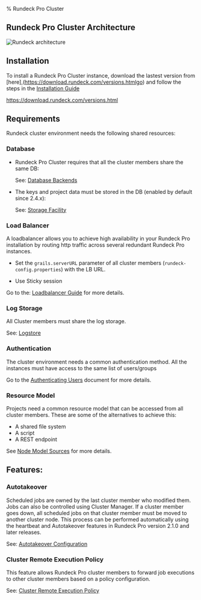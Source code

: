 % Rundeck Pro Cluster

## Rundeck Pro Cluster Architecture
![Rundeck architecture](https://docs.rundeck.com/docs/figures/architecture.png)

## Installation
To install a Rundeck Pro Cluster instance, download the lastest version from [here],(https://download.rundeck.com/versions.htmlgo) and follow the steps in the [Installation Guide](https://docs.rundeck.com/docs/administration/install)

https://download.rundeck.com/versions.html

## Requirements
Rundeck cluster environment needs the following shared resources:


### Database 
* Rundeck Pro Cluster requires that all the cluster members share the same DB:

  See: [Database Backends](https://docs.rundeck.com/docs/administration/configuration/database/index.html)

* The keys and project data must be stored in the DB (enabled by default since 2.4.x):

  See: [Storage Facility](https://docs.rundeck.com/docs/administration/configuration/storage-facility.html)


### Load Balancer
A loadbalancer allows you to achieve high availability in your Rundeck Pro installation by routing http traffic across several redundant Rundeck Pro instances.

* Set the `grails.serverURL` parameter of all cluster members (`rundeck-config.properties`) with the LB URL.

* Use Sticky session

Go to the: [Loadbalancer Guide](https://docs.rundeck.com/docs/administration/cluster/loadbalancer/index.html) for more details.

### Log Storage
All Cluster members must share the log storage. 

See: [Logstore](https://docs.rundeck.com/docs/administration/cluster/logstore/index.html)


### Authentication
The cluster environment needs a common authentication method. All the instances must have access to the same list of users/groups

Go to the [Authenticating Users](https://docs.rundeck.com/docs/administration/security/authenticating-users.html) document for more details.

### Resource Model
Projects need a common resource model that can be accessed from all cluster members. These are some of the alternatives to achieve this: 

 * A shared file system
 * A script 
 * A REST endpoint

See [Node Model Sources](http://rundeck.org/docs/administration/managing-node-sources.html) for more details.

## Features:

### Autotakeover
Scheduled jobs are owned by the last cluster member who modified them. Jobs can also be controlled using Cluster Manager. If a cluster member goes down, all scheduled jobs on that cluster member must be moved to another cluster node. This process can be performed automatically using the heartbeat and Autotakeover features in Rundeck Pro version 2.1.0 and later releases.

See: [Autotakeover Configuration](https://docs.rundeck.com/docs/administration/cluster/autotakeover/index.html)

### Cluster Remote Execution Policy
This feature allows Rundeck Pro cluster members to forward job executions to other cluster members based on a policy configuration.

See: [Cluster Remote Execution Policy](https://docs.rundeck.com/docs/administration/configuration/remote-job-execution-pro.html)
